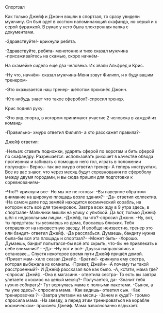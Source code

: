 Спортзал

Как только Джейф и Джонн вошли в спортзал, то сразу увидели мужчину. Он был одет в костюм напоминающий скафандр, но серый и с серой фуражкой. В руках у него была электронная папка с документами.

-Здравствуйте!- крикнули ребята.

-Здравствуйте, ребята- монотонно и тихо сказал мужчина -присаживайтесь на скамью, скоро начнём-

На скамейке сидело ещё два человека. Их звали Альфред и Крис.

-Ну что, начнём- сказал мужчина-Меня зовут Филипп, и я буду вашим тренером-

-Это оказывается наш тренер- шёпотом произнёс Джонн.

-Кто нибудь знает что такое сферобол?-спросил тренер.

Крис поднял руку:

-Это вид спорта, в котором принимают участие 2 человека в каждой из команд-

-Правильно- хмуро ответил Филипп- а кто расскажет правила?-

Джейф ответил:

-Нельзя: ставить подножки, ударять сферой по воротам и бить сферой по скафандру. Разрешается: использовать рикошет в качестве обвода противника и забивать с помощью него гол, играть в положении полусидя-﻿﻿- Верно.- так же хмуро ответил тренер- А теперь инструктаж. Все из вас знают, что через месяц будут соревнования по сфероболу между двумя городами, и вы сюда пришли для подготовки к соревнованиям-

-Что?!-крикнули все- Но мы же не готовы-
-Вы наверное обратили внимание на широкую площадь возле здания?-
-Да- ответил коллектив.
-На самом деле под землёй находится космический корабль, на котором есть всё для тренировок. Завтра всех жду в 9 утра здесь, в спортзале- 
Мальчики вышли на улицу с улыбкой. Да вот, только Джейф шёл с недовольным лицом.
-Джейф, ты что?-спросил Джонн.
-Ну, вот, ты представь: ты уезжаешь из дома, бросаешь близких. Тебя отправляют на неизвестную звезду. И вообще неизвестно, тренер это или бандит- ответил Джейф.
-Да расслабься. Думаешь, бандиту нужна была-бы вся эта площадь и спортзал?-
-Может быть-
-Хорошо. Думаешь, бандит попытался-бы всё это скрыть, что-бы не привлекать к себе внимания? -
-Да-
-Ну вот и всё-
Друзья направлялись к остановке... Спустя некоторое время пути Джейф пришёл домой.
-Привет мам- хило сказал Джейф.
-Братик!- крикнула ему сестра, которая выбежала из комнаты.
-Привет, Джейн-
-А почему ты такой расстроенный?-
И Джейф рассказал всё как было.
-А, кстати, мама где?-спросил Джейф.
-Она в магазине.- ответила сестра- То есть вы завтра улетаете к космос на целый месяц?-
Получается, да-
-Значит тебя нужно собирать!-
Тут вернулась мама с полными пакетами.
-Сынок, а ты уже здесь?- спросила мама.
-Как видишь- ответил сын.
-Как тренировочка ?-
-Завтра улетаем на месяц-
-Зачем и куда!?- громко спросила мама.
-На звезду, а перед этим тренироваться на корабле космическом- произнёс Джейф.
Мама взволнованно вздыхает.
